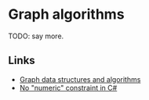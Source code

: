# Graph algorithms

TODO: say more.

## Links

- [Graph data structures and algorithms](https://www.geeksforgeeks.org/graph-data-structure-and-algorithms/)
- [No "numeric" constraint in C\#](https://stackoverflow.com/q/32664/)
